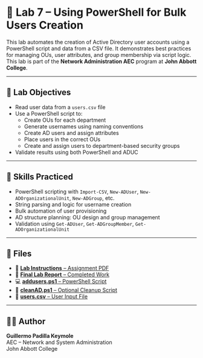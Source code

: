 # 🧪 Lab 7 – Using PowerShell for Bulk Users Creation

This lab automates the creation of Active Directory user accounts using a PowerShell script and data from a CSV file. It demonstrates best practices for managing OUs, user attributes, and group membership via script logic. This lab is part of the **Network Administration AEC** program at **John Abbott College**.

---

## 🧭 Lab Objectives

- Read user data from a `users.csv` file
- Use a PowerShell script to:
  - Create OUs for each department
  - Generate usernames using naming conventions
  - Create AD users and assign attributes
  - Place users in the correct OUs
  - Create and assign users to department-based security groups
- Validate results using both PowerShell and ADUC

---

## 🔧 Skills Practiced

- PowerShell scripting with `Import-CSV`, `New-ADUser`, `New-ADOrganizationalUnit`, `New-ADGroup`, etc.
- String parsing and logic for username creation
- Bulk automation of user provisioning
- AD structure planning: OU design and group management
- Validation using `Get-ADUser`, `Get-ADGroupMember`, `Get-ADOrganizationalUnit`

---

## 📄 Files

- 📘 [**Lab Instructions** – Assignment PDF](./Lab7_Using_PowerShell_for_Bulk_Users_Creation/Lab_7_Instructions_Using_PowerShell_for_bulk_users_creation.pdf)
- 📝 [**Final Lab Report** – Completed Work](./Lab7_Using_PowerShell_for_Bulk_Users_Creation/Lab7_Guillermo_Padilla_Keymole_Using_PowerShell_for_bulk_users_creation.pdf)
- 💻 [**addusers.ps1** – PowerShell Script](./Lab7_Using_PowerShell_for_Bulk_Users_Creation/addusers.ps1)
- 🧹 [**cleanAD.ps1** – Optional Cleanup Script](./Lab7_Using_PowerShell_for_Bulk_Users_Creation/cleanAD.ps1)
- 📂 [**users.csv** – User Input File](./Lab7_Using_PowerShell_for_Bulk_Users_Creation/users.csv)

---

## 👨‍💻 Author

**Guillermo Padilla Keymole**  
AEC – Network and System Administration  
John Abbott College
